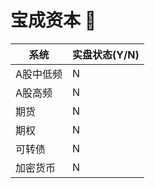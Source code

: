 # 宝成资本 🧙

| 系统      | 实盘状态(Y/N) |
| --------- | ------------- |
| A股中低频 | N             |
| A股高频   | N             |
| 期货      | N             |
| 期权      | N             |
| 可转债    | N             |
| 加密货币  | N             |



